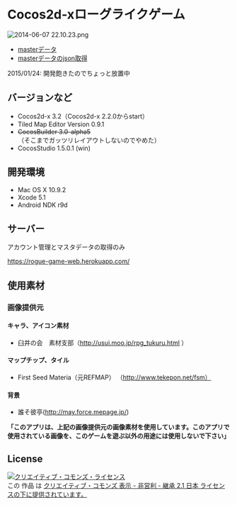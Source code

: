 # Cocos2d-xローグライクゲーム

![2014-06-07 22.10.23.png](https://qiita-image-store.s3.amazonaws.com/0/40887/780d78cf-16ac-c4ae-01b5-bb362a450d0e.png "2014-06-07 22.10.23.png")


- [masterデータ](https://docs.google.com/spreadsheets/d/1ElK17LjkOF1EYS0w1TwvziqaeJir0o35PIx9wSeYWXI/edit#gid=1026156113)
- [masterデータのjson取得](https://script.google.com/macros/s/AKfycbxDIVz0IR0o-5VTTAwqnEo1lsFZCYo5s58vBJMYvNYBi8gwO_I/exec)

2015/01/24: 開発飽きたのでちょっと放置中

## バージョンなど
- Cocos2d-x 3.2（Cocos2d-x 2.2.0からstart）
- Tiled Map Editor Version 0.9.1
- ~~CocosBuilder 3.0-alpha5~~（そこまでガッツリレイアウトしないのでやめた）
- CocosStudio 1.5.0.1 (win)

## 開発環境
- Mac OS X 10.9.2
- Xcode 5.1
- Android NDK r9d

## サーバー
アカウント管理とマスタデータの取得のみ

https://rogue-game-web.herokuapp.com/

## 使用素材

### 画像提供元

#### キャラ、アイコン素材
- 臼井の会　素材支部（http://usui.moo.jp/rpg_tukuru.html ）

#### マップチップ、タイル
- First Seed Materia（元REFMAP） （http://www.tekepon.net/fsm）

#### 背景
- 誰そ彼亭(http://may.force.mepage.jp/)

**「このアプリは、上記の画像提供元の画像素材を使用しています。このアプリで使用されている画像を、このゲームを遊ぶ以外の用途には使用しないで下さい」**

## License

<a rel="license" href="http://creativecommons.org/licenses/by-nc-sa/2.1/jp/"><img alt="クリエイティブ・コモンズ・ライセンス" style="border-width:0" src="https://i.creativecommons.org/l/by-nc-sa/2.1/jp/88x31.png" /></a><br />この 作品 は <a rel="license" href="http://creativecommons.org/licenses/by-nc-sa/2.1/jp/">クリエイティブ・コモンズ 表示 - 非営利 - 継承 2.1 日本 ライセンスの下に提供されています。</a>

